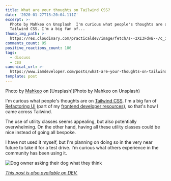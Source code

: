 ```yaml
---
title: What are your thoughts on Tailwind CSS?
date: '2020-01-27T15:20:04.111Z'
excerpt: >-
  Photo by Mahkeo on Unsplash  I'm curious what people's thoughts are on
  Tailwind CSS. I'm a big fan of...
thumb_img_path: >-
  https://res.cloudinary.com/practicaldev/image/fetch/s--zXI3FdvB--/c_imagga_scale,f_auto,fl_progressive,h_420,q_auto,w_1000/https://thepracticaldev.s3.amazonaws.com/i/6ec38a7pi1y0msny4tv0.jpg
comments_count: 95
positive_reactions_count: 106
tags:
  - discuss
  - css
canonical_url: >-
  https://www.iamdeveloper.com/posts/what-are-your-thoughts-on-tailwind-css-573m/
template: post
---
```

Photo by [Mahkeo](https://unsplash.com/@mahkeo?utm_source=unsplash&utm_medium=referral&utm_content=creditCopyText) on [Unsplash](Photo by Mahkeo on Unsplash)

I'm curious what people's thoughts are on [Tailwind CSS](https://tailwindcss.com). I'm a big fan of [Refactoring UI](https://refactoringui.com/) (part of my [frontend developer resources](https://dev.to/nickytonline/frontend-developer-resources-246j)), so that's how I came across Tailwind.

The use of utility classes seems appealing, but also potentially overwhelming. On the other hand, having all these utility classes could be nice instead of going all bespoke.

I have not used it myself, but I'm planning on doing so in the very near future to take it for a test drive. I'm curious what others experience in the community has been using it.

![Dog owner asking their dog what they think](https://media.giphy.com/media/ehPJStXAXeHEBD18M5/giphy.gif)



*[This post is also available on DEV.](https://dev.to/nickytonline/what-are-your-thoughts-on-tailwind-css-573m)*


<script>
const parent = document.getElementsByTagName('head')[0];
const script = document.createElement('script');
script.type = 'text/javascript';
script.src = 'https://cdnjs.cloudflare.com/ajax/libs/iframe-resizer/4.1.1/iframeResizer.min.js';
script.charset = 'utf-8';
script.onload = function() {
    window.iFrameResize({}, '.liquidTag');
};
parent.appendChild(script);
</script>    

